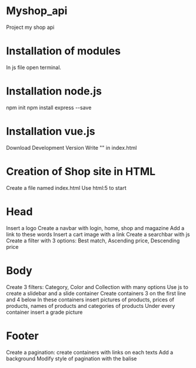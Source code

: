 # Myshop_api
Project my shop api

# Installation of modules

In js file open terminal.

# Installation node.js

npm init
npm install express --save

# Installation vue.js

Download Development Version
Write "<script src="https://cdn.jsdelivr.net/npm/vue@2.6.14/dist/vue.js"></script>" in index.html

# Creation of Shop site in HTML 

Create a file named index.html
Use html:5 to start 

# Head

Insert a logo
Create a navbar with login, home, shop and magazine
Add a link to these words
Insert a cart image with a link
Create a searchbar with js
Create a filter with 3 options: Best match, Ascending price, Descending price 

# Body

Create 3 filters: Category, Color and Collection with many options
Use js to create a slidebar and a slide container
Create containers 3 on the first line and 4 below
In these containers insert pictures of products, prices of products, names of products and categories of products
Under every container insert a grade picture

# Footer

Create a pagination: create containers with links on each texts
Add a background
Modify style of pagination with the balise <style>

# Creation of CSS 

For each text use "font-family: 'Courier New', Courier, monospace;"
Make the layout with some styles: bold, italic, font-size
Use text-align and margin to place elements on the shop page
Modify the color of the elements with the balise <color> and the color of your choice
Use percentage to make responsive the shop



